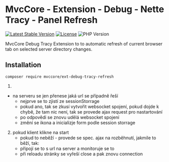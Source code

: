 # MvcCore - Extension - Debug - Nette Tracy - Panel Refresh

[![Latest Stable Version](https://img.shields.io/badge/Stable-v5.0.0-brightgreen.svg?style=plastic)](https://github.com/mvccore/ext-debug-tracy-refresh/releases)
[![License](https://img.shields.io/badge/License-BSD%203-brightgreen.svg?style=plastic)](https://mvccore.github.io/docs/mvccore/5.0.0/LICENSE.md)
![PHP Version](https://img.shields.io/badge/PHP->=5.4-brightgreen.svg?style=plastic)

MvcCore Debug Tracy Extension to to automatic refresh of current browser tab on selected server directory changes.

## Installation
```shell
composer require mvccore/ext-debug-tracy-refresh
```

1.
- na serveru se jen přenese jaká url se případně řeší	
	- nejprve se to zjistí ze sessionStorrage
	- pokud ano, tak se zkusí vytvořit websocket spojení, pokud dojde k chybě, že tam nic není,
	  tak se provede ajax request pro nastartování
	- po odpovědi se znovu udělá websocket spojení
	- změní se ikona a inicializje form podle session storrage

2. pokud klient klikne na start
	- pokud to neběží - provede se spec. ajax na rozběhnutí, jakmile to běží, tak:
	- připojí se to s url na server a monitoruje se to
	- při reloadu stránky se vyřeší close a pak znovu connection